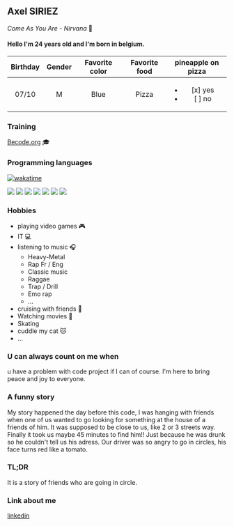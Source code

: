 ## Axel SIRIEZ

*Come As You Are - Nirvana* :guitar:

#### Hello I'm 24 years old and I'm born in belgium.

| Birthday | Gender | Favorite color | Favorite food | pineapple on pizza |
|:--------:|:------:|:--------------:|:-------------:|:------------------:|
|07/10     |M       |Blue            |Pizza          |<ul><li> [x] yes </li><li> [ ] no </li></ul>|

### Training
[Becode.org](https://becode.org/fr/) 🎓

### Programming languages

[![wakatime](https://wakatime.com/badge/user/8e522fb0-911e-4bf8-a7b0-5d557997cc1a.svg)](https://wakatime.com/@8e522fb0-911e-4bf8-a7b0-5d557997cc1a)

<p>
<img src="https://img.shields.io/badge/GIT-yellow">
<img src="https://img.shields.io/badge/Github-yellow">
<img src="https://img.shields.io/badge/Markdown-brown">
<img src="https://img.shields.io/badge/HTML-brightgreen"> 
<img src ="https://img.shields.io/badge/-CSS-red">
<img src="https://img.shields.io/badge/SASS-red"> 
<img src="https://img.shields.io/badge/Javascript-blue">
</p>

### Hobbies
- playing video games :video_game:
- IT :computer:
- listening to music :headphones:
    - Heavy-Metal
    - Rap Fr / Eng
    - Classic music
    - Raggae
    - Trap / Drill
    - Emo rap
    - ...
- cruising with friends :car:
- Watching movies :movie_camera:
- Skating
- cuddle my cat :cat:
- ...

### U can always count on me when 
u have a problem with code project if I can of course.
I'm here to bring peace and joy to everyone.

### A funny story
My story happened the day before this code, I was hanging with friends when one of us wanted to go looking for something at the house of a friends of him. It was supposed to be close to us, like 2 or 3 streets way. Finally it took us maybe 45 minutes to find him!! Just because he was drunk so he couldn't tell us his adress. Our driver was so angry to go in circles, his face turns red like a tomato.

### TL;DR 
It is a story of friends who are going in circle.

### Link about me
[linkedin](https://www.linkedin.com/in/axel-siriez-web-dev/)
